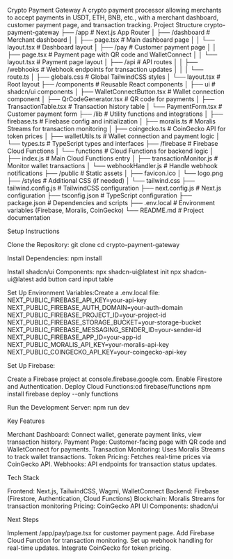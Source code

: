 Crypto Payment Gateway
A crypto payment processor allowing merchants to accept payments in USDT, ETH, BNB, etc., with a merchant dashboard, customer payment page, and transaction tracking.
Project Structure
crypto-payment-gateway
├── /app                    # Next.js App Router
│   ├── /dashboard          # Merchant dashboard
│   │   ├── page.tsx        # Main dashboard page
│   │   └── layout.tsx      # Dashboard layout
│   ├── /pay                # Customer payment page
│   │   ├── page.tsx        # Payment page with QR code and WalletConnect
│   │   └── layout.tsx      # Payment page layout
│   ├── /api                # API routes
│   │   ├── /webhooks       # Webhook endpoints for transaction updates
│   │   │   └── route.ts
│   ├── globals.css         # Global TailwindCSS styles
│   └── layout.tsx          # Root layout
├── /components             # Reusable React components
│   ├── ui                  # shadcn/ui components
│   ├── WalletConnectButton.tsx  # Wallet connection component
│   ├── QrCodeGenerator.tsx      # QR code for payments
│   ├── TransactionTable.tsx      # Transaction history table
│   └── PaymentForm.tsx          # Customer payment form
├── /lib                    # Utility functions and integrations
│   ├── firebase.ts         # Firebase config and initialization
│   ├── moralis.ts         # Moralis Streams for transaction monitoring
│   ├── coingecko.ts       # CoinGecko API for token prices
│   ├── walletUtils.ts     # Wallet connection and payment logic
│   └── types.ts           # TypeScript types and interfaces
├── /firebase               # Firebase Cloud Functions
│   └── functions           # Cloud Functions for backend logic
│       ├── index.js       # Main Cloud Functions entry
│       ├── transactionMonitor.js  # Monitor wallet transactions
│       └── webhookHandler.js     # Handle webhook notifications
├── /public                 # Static assets
│   ├── favicon.ico
│   └── logo.png
├── /styles                 # Additional CSS (if needed)
│   └── tailwind.css
├── tailwind.config.js      # TailwindCSS configuration
├── next.config.js          # Next.js configuration
├── tsconfig.json           # TypeScript configuration
├── package.json            # Dependencies and scripts
├── .env.local              # Environment variables (Firebase, Moralis, CoinGecko)
└── README.md               # Project documentation

Setup Instructions

Clone the Repository:
git clone <repository-url>
cd crypto-payment-gateway


Install Dependencies:
npm install


Install shadcn/ui Components:
npx shadcn-ui@latest init
npx shadcn-ui@latest add button card input table


Set Up Environment Variables:Create a .env.local file:
NEXT_PUBLIC_FIREBASE_API_KEY=your-api-key
NEXT_PUBLIC_FIREBASE_AUTH_DOMAIN=your-auth-domain
NEXT_PUBLIC_FIREBASE_PROJECT_ID=your-project-id
NEXT_PUBLIC_FIREBASE_STORAGE_BUCKET=your-storage-bucket
NEXT_PUBLIC_FIREBASE_MESSAGING_SENDER_ID=your-sender-id
NEXT_PUBLIC_FIREBASE_APP_ID=your-app-id
NEXT_PUBLIC_MORALIS_API_KEY=your-moralis-api-key
NEXT_PUBLIC_COINGECKO_API_KEY=your-coingecko-api-key


Set Up Firebase:

Create a Firebase project at console.firebase.google.com.
Enable Firestore and Authentication.
Deploy Cloud Functions:cd firebase/functions
npm install
firebase deploy --only functions




Run the Development Server:
npm run dev



Key Features

Merchant Dashboard: Connect wallet, generate payment links, view transaction history.
Payment Page: Customer-facing page with QR code and WalletConnect for payments.
Transaction Monitoring: Uses Moralis Streams to track wallet transactions.
Token Pricing: Fetches real-time prices via CoinGecko API.
Webhooks: API endpoints for transaction status updates.

Tech Stack

Frontend: Next.js, TailwindCSS, Wagmi, WalletConnect
Backend: Firebase (Firestore, Authentication, Cloud Functions)
Blockchain: Moralis Streams for transaction monitoring
Pricing: CoinGecko API
UI Components: shadcn/ui

Next Steps

Implement /app/pay/page.tsx for customer payment page.
Add Firebase Cloud Function for transaction monitoring.
Set up webhook handling for real-time updates.
Integrate CoinGecko for token pricing.

